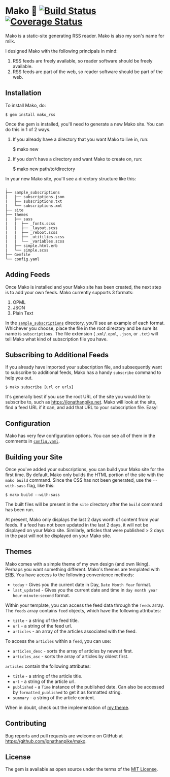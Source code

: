 # Mako 🥛 [![Build Status](https://travis-ci.org/jonathanpike/mako.svg?branch=master)](https://travis-ci.org/jonathanpike/mako) [![Coverage Status](https://coveralls.io/repos/github/jonathanpike/mako/badge.svg?branch=master)](https://coveralls.io/github/jonathanpike/mako?branch=master)

Mako is a static-site generating RSS reader.  Mako is also my son's name for
milk.

I designed Mako with the following principals in mind: 

1. RSS feeds are freely available, so reader software should be freely
   available.
2. RSS feeds are part of the web, so reader software should be part of the web.

## Installation

To install Mako, do:

    $ gem install mako_rss

Once the gem is installed, you'll need to generate a new Mako site.  You can do
this in 1 of 2 ways.  

1. If you already have a directory that you want Mako to live in, run: 

    $ mako new

2. If you don't have a directory and want Mako to create on, run: 

    $ mako new path/to/directory

In your new Mako site, you'll see a directory structure like this: 

```
.
├── sample_subscriptions
|   ├── subscriptions.json
|   ├── subscriptions.txt
|   └── subscriptions.xml
├── site
├── themes
|   ├── sass
|   |  ├── _fonts.scss
|   |  ├── _layout.scss
|   |  ├── _reboot.scss
|   |  ├── _utitilies.scss
|   |  └── _variables.scss
|   ├── simple.html.erb
|   └── simple.scss
├── Gemfile
└── config.yaml
```

## Adding Feeds

Once Mako is installed and your Mako site has been created, the next step is to
add your own feeds.  Mako currently supports 3 formats: 

1. OPML
2. JSON 
3. Plain Text

In the [`sample_subscriptions`](/lib/templates/sample_subscriptions) directory, you'll see an example of each format.
Whichever you choose, place the file in the root directory and be sure its name
is `subscriptions`.  The file extension (`.xml`/`.opml`, `.json`, or `.txt`)
will tell Mako what kind of subscription file you have.

## Subscribing to Additional Feeds

If you already have imported your subscription file, and subsequently want to
subscribe to additional feeds, Mako has a handy `subscribe` command to help you
out.

    $ mako subscribe [url or urls]

It's generally best if you use the root URL of the site you would like to
subscribe to, such as https://jonathanpike.net.  Mako will look at the site,
find a feed URL if it can, and add that URL to your subscription file.  Easy!

## Configuration

Mako has very few configuration options.  You can see all of them in the
comments in [`config.yaml`](/lib/templates/config.yaml). 

## Building your Site

Once you've added your subscriptions, you can build your Mako site for the first
time.  By default, Mako only builds the HTML portion of the site with the `mako
build` command.  Since the CSS has not been generated, use the `--with-sass`
flag, like this: 

    $ mako build --with-sass

The built files will be present in the `site` directory after the `build`
command has been run. 

At present, Mako only displays the last 2 days worth of content from your feeds.
If a feed has not been updated in the last 2 days, it will not be displayed on
your Mako site. Similarly, articles that were published > 2 days in the past
will not be displayed on your Mako site. 

## Themes 

Mako comes with a simple theme of my own design (and own liking).  Perhaps you
want something different.  Mako's themes are templated with
[ERB](https://ruby-doc.org/stdlib-2.4.1/libdoc/erb/rdoc/ERB.html).  You have
access to the following convenience methods: 
  - `today` - Gives you the current date in Day, `Date Month Year` format.
  - `last_updated` - Gives you the current date and time in `day month year
  hour:minute:second` format.

Within your template, you can access the feed data through the `feeds` array.
The `feeds` array contains `feed` objects, which have the following attributes: 
  - `title` - a string of the feed title.
  - `url` - a string of the feed url.
  - `articles` - an array of the articles associated with the feed.

To access the `articles` within a `feed`, you can use:
  - `articles_desc` - sorts the array of articles by newest first.
  - `articles_asc` - sorts the array of articles by oldest first.

`articles` contain the following attributes: 
  - `title` - a string of the article title.
  - `url` - a string of the article url.
  - `published` - a `Time` instance of the published date. Can also be accessed
    by `formatted_published` to get it as formatted string.
  - `summary` - a string of the article content.

When in doubt, check out the implementation of [my
theme](/lib/templates/themes/simple.html.erb).

## Contributing

Bug reports and pull requests are welcome on GitHub at https://github.com/jonathanpike/mako.

## License

The gem is available as open source under the terms of the [MIT License](http://opensource.org/licenses/MIT).

